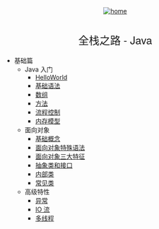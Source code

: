 <div align="center">
    <a href="/">
      <img src="./icon/home.svg" alt="home">
    </a>
    <h1 class="app-name"><a data-nosearch="" href="/#/Java/" style="font-family: Source Sans Pro,Helvetica Neue,Arial,sans-serif;
        letter-spacing: 0;
        font-size: 1.5rem;
        font-weight: 300;
        text-align: center;
        -webkit-font-smoothing: antialiased;
        -webkit-tap-highlight-color: rgba(0,0,0,0);
        -webkit-text-size-adjust: none;
        box-sizing: border-box;
        color: inherit;
        text-decoration: none;">全栈之路 - Java</a></h1>
</div>

* 基础篇
  * Java 入门
    * [HelloWorld](Java/basis/hello-world)
    * [基础语法](Java/basis/basic-grammar)
    * [数组](Java/basis/array)
    * [方法](Java/basis/method)
    * [流程控制](Java/basis/control)
    * [内存模型](Java/basis/memory)
  * 面向对象
    * [基础概念](Java/object-oriented/control)
    * [面向对象特殊语法](Java/object-oriented/special-grammar)
    * [面向对象三大特征](Java/object-oriented/characteristic.md)
    * [抽象类和接口](Java/object-oriented/abstract-and-interface.md)
    * [内部类](Java/object-oriented/nested-class.md)
    * [常见类](Java/object-oriented/common-class.md)
  * 高级特性
    * [异常](Java/advanced-feature/throwable.md)
    * [IO 流](Java/advanced-feature/io.md)
    * [多线程](Java/advanced-feature/thread.md)